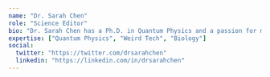 ```yaml
---
name: "Dr. Sarah Chen"
role: "Science Editor"
bio: "Dr. Sarah Chen has a Ph.D. in Quantum Physics and a passion for making complex scientific concepts accessible to everyone. When not writing about weird science, she's probably conducting strange experiments in her garage lab."
expertise: ["Quantum Physics", "Weird Tech", "Biology"]
social:
  twitter: "https://twitter.com/drsarahchen"
  linkedin: "https://linkedin.com/in/drsarahchen"
---
```

